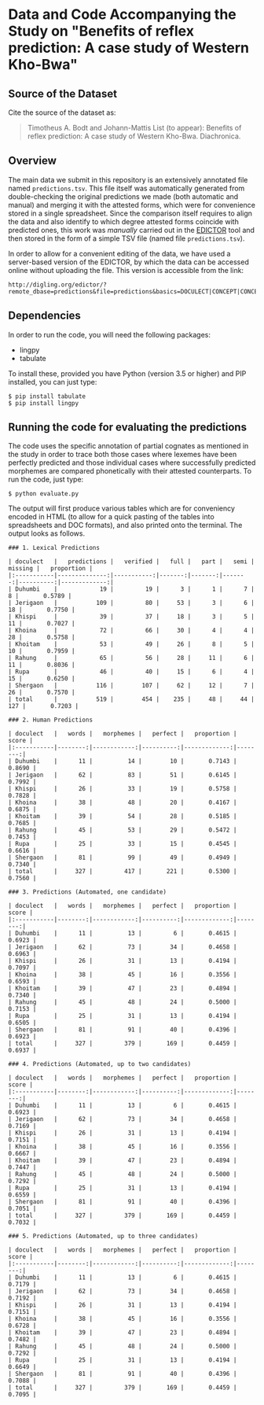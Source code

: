 # Data and Code Accompanying the Study on "Benefits of reflex prediction: A case study of Western Kho-Bwa" 

## Source of the Dataset

Cite the source of the dataset as:

> Timotheus A. Bodt and Johann-Mattis List (to appear): Benefits of reflex prediction: A case study of Western Kho-Bwa. Diachronica.

## Overview

The main data we submit in this repository is an extensively annotated file named `predictions.tsv`. This file itself was automatically generated from double-checking the original predictions we made (both automatic and manual) and merging it with the attested forms, which were for convenience stored in a single spreadsheet. Since the comparison itself requires to align the data and also identify to which degree attested forms coincide with predicted ones, this work was *manually* carried out in the [EDICTOR](https://digling.org/edictor/) tool and then stored in the form of a simple TSV file (named file `predictions.tsv`). 

In order to allow for a convenient editing of the data, we have used a server-based version of the EDICTOR, by which the data can be accessed online without uploading the file. This version is accessible from the link:

```
http://digling.org/edictor/?remote_dbase=predictions&file=predictions&basics=DOCULECT|CONCEPT|CONCEPT_PREDICTED|FORM|TOKENS|COGIDS|MORPHEMES|NOTE&columns=DOCULECT|CONCEPT|CONCEPT_PREDICTED|DOCULECT_IN_SOURCE|FORM|TOKENS|CROSSIDS|COGIDS|MORPHEMES|ALIGNMENT|NOTE&split_on_tones=false&async=true&root_formatter=COGIDS
```

## Dependencies

In order to run the code, you will need the following packages:

* lingpy
* tabulate

To install these, provided you have Python (version 3.5 or higher) and PIP installed, you can just type:

```
$ pip install tabulate
$ pip install lingpy
```

## Running the code for evaluating the predictions

The code uses the specific annotation of partial cognates as mentioned in the study in order to trace both those cases where lexemes have been perfectly predicted and those individual cases where successfully predicted morphemes are compared phonetically with their attested counterparts. To run the code, just type:

```
$ python evaluate.py
```

The output will first produce various tables which are for conveniency encoded in HTML (to allow for a quick pasting of the tables into spreadsheets and DOC formats), and also printed onto the terminal. The output looks as follows.

```
### 1. Lexical Predictions

| doculect   |   predictions |   verified |   full |   part |   semi |   missing |   proportion |
|:-----------|--------------:|-----------:|-------:|-------:|-------:|----------:|-------------:|
| Duhumbi    |            19 |         19 |      3 |      1 |      7 |         8 |       0.5789 |
| Jerigaon   |           109 |         80 |     53 |      3 |      6 |        18 |       0.7750 |
| Khispi     |            39 |         37 |     18 |      3 |      5 |        11 |       0.7027 |
| Khoina     |            72 |         66 |     30 |      4 |      4 |        28 |       0.5758 |
| Khoitam    |            53 |         49 |     26 |      8 |      5 |        10 |       0.7959 |
| Rahung     |            65 |         56 |     28 |     11 |      6 |        11 |       0.8036 |
| Rupa       |            46 |         40 |     15 |      6 |      4 |        15 |       0.6250 |
| Shergaon   |           116 |        107 |     62 |     12 |      7 |        26 |       0.7570 |
| total      |           519 |        454 |    235 |     48 |     44 |       127 |       0.7203 |

### 2. Human Predictions

| doculect   |   words |   morphemes |   perfect |   proportion |   score |
|:-----------|--------:|------------:|----------:|-------------:|--------:|
| Duhumbi    |      11 |          14 |        10 |       0.7143 |  0.8690 |
| Jerigaon   |      62 |          83 |        51 |       0.6145 |  0.7992 |
| Khispi     |      26 |          33 |        19 |       0.5758 |  0.7828 |
| Khoina     |      38 |          48 |        20 |       0.4167 |  0.6875 |
| Khoitam    |      39 |          54 |        28 |       0.5185 |  0.7685 |
| Rahung     |      45 |          53 |        29 |       0.5472 |  0.7453 |
| Rupa       |      25 |          33 |        15 |       0.4545 |  0.6616 |
| Shergaon   |      81 |          99 |        49 |       0.4949 |  0.7340 |
| total      |     327 |         417 |       221 |       0.5300 |  0.7560 |

### 3. Predictions (Automated, one candidate)

| doculect   |   words |   morphemes |   perfect |   proportion |   score |
|:-----------|--------:|------------:|----------:|-------------:|--------:|
| Duhumbi    |      11 |          13 |         6 |       0.4615 |  0.6923 |
| Jerigaon   |      62 |          73 |        34 |       0.4658 |  0.6963 |
| Khispi     |      26 |          31 |        13 |       0.4194 |  0.7097 |
| Khoina     |      38 |          45 |        16 |       0.3556 |  0.6593 |
| Khoitam    |      39 |          47 |        23 |       0.4894 |  0.7340 |
| Rahung     |      45 |          48 |        24 |       0.5000 |  0.7153 |
| Rupa       |      25 |          31 |        13 |       0.4194 |  0.6505 |
| Shergaon   |      81 |          91 |        40 |       0.4396 |  0.6923 |
| total      |     327 |         379 |       169 |       0.4459 |  0.6937 |

### 4. Predictions (Automated, up to two candidates)

| doculect   |   words |   morphemes |   perfect |   proportion |   score |
|:-----------|--------:|------------:|----------:|-------------:|--------:|
| Duhumbi    |      11 |          13 |         6 |       0.4615 |  0.6923 |
| Jerigaon   |      62 |          73 |        34 |       0.4658 |  0.7169 |
| Khispi     |      26 |          31 |        13 |       0.4194 |  0.7151 |
| Khoina     |      38 |          45 |        16 |       0.3556 |  0.6667 |
| Khoitam    |      39 |          47 |        23 |       0.4894 |  0.7447 |
| Rahung     |      45 |          48 |        24 |       0.5000 |  0.7292 |
| Rupa       |      25 |          31 |        13 |       0.4194 |  0.6559 |
| Shergaon   |      81 |          91 |        40 |       0.4396 |  0.7051 |
| total      |     327 |         379 |       169 |       0.4459 |  0.7032 |

### 5. Predictions (Automated, up to three candidates)

| doculect   |   words |   morphemes |   perfect |   proportion |   score |
|:-----------|--------:|------------:|----------:|-------------:|--------:|
| Duhumbi    |      11 |          13 |         6 |       0.4615 |  0.7179 |
| Jerigaon   |      62 |          73 |        34 |       0.4658 |  0.7192 |
| Khispi     |      26 |          31 |        13 |       0.4194 |  0.7151 |
| Khoina     |      38 |          45 |        16 |       0.3556 |  0.6728 |
| Khoitam    |      39 |          47 |        23 |       0.4894 |  0.7482 |
| Rahung     |      45 |          48 |        24 |       0.5000 |  0.7292 |
| Rupa       |      25 |          31 |        13 |       0.4194 |  0.6649 |
| Shergaon   |      81 |          91 |        40 |       0.4396 |  0.7088 |
| total      |     327 |         379 |       169 |       0.4459 |  0.7095 |

```



